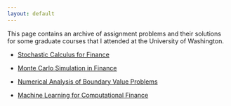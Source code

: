 ```yaml
---
layout: default
---
```


This page contains an archive of assignment problems and their solutions for some graduate courses that I attended at the University of Washington. 

*  [Stochastic Calculus for Finance](documents/StochasticCalcFinance.pdf)

*  [Monte Carlo Simulation in Finance](documents/Simulation_exercises.pdf) 

* [Numerical Analysis of Boundary Value Problems](documents/NumericalBVP.pdf)

* [Machine Learning for Computational Finance](https://github.com/iyer-karthik/ML-for-comp-fin)
